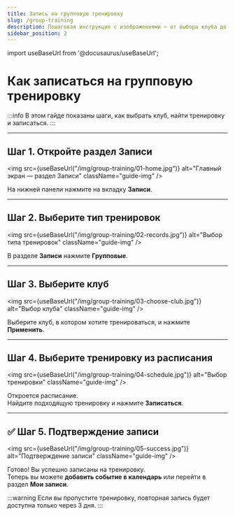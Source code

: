 ```yaml
---
title: Запись на групповую тренировку
slug: /group-training
description: Пошаговая инструкция с изображениями — от выбора клуба до записи на тренировку.
sidebar_position: 2
---
```


import useBaseUrl from '@docusaurus/useBaseUrl';

# Как записаться на групповую тренировку

:::info
В этом гайде показаны шаги, как выбрать клуб, найти тренировку и записаться.
:::

---

## Шаг 1. Откройте раздел **Записи**

<img src={useBaseUrl("/img/group-training/01-home.jpg")} alt="Главный экран — раздел Записи" className="guide-img" />

На нижней панели нажмите на вкладку **Записи**.

---

## Шаг 2. Выберите тип тренировок

<img src={useBaseUrl("/img/group-training/02-records.jpg")} alt="Выбор типа тренировок" className="guide-img" />

В разделе **Записи** нажмите **Групповые**.

---

## Шаг 3. Выберите клуб

<img src={useBaseUrl("/img/group-training/03-choose-club.jpg")} alt="Выбор клуба" className="guide-img" />

Выберите клуб, в котором хотите тренироваться, и нажмите **Применить**.

---

## Шаг 4. Выберите тренировку из расписания

<img src={useBaseUrl("/img/group-training/04-schedule.jpg")} alt="Выбор тренировки" className="guide-img" />

Откроется расписание.  
Найдите подходящую тренировку и нажмите **Записаться**.

---

## ✅ Шаг 5. Подтверждение записи

<img src={useBaseUrl("/img/group-training/05-success.jpg")} alt="Подтверждение записи" className="guide-img" />

Готово! Вы успешно записаны на тренировку.  
Теперь вы можете **добавить событие в календарь** или перейти в раздел **Мои записи**.

:::warning
Если вы пропустите тренировку, повторная запись будет доступна только через 3 дня.
:::
